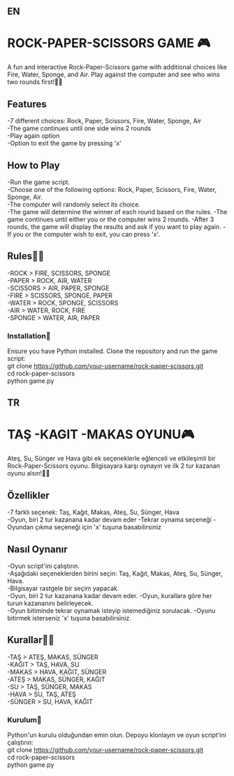 ## EN
# ROCK-PAPER-SCISSORS GAME 🎮
A fun and interactive Rock-Paper-Scissors game with additional choices like Fire, Water, Sponge, and Air. Play against the computer and see who wins two rounds first!🥇🥳

## Features
-7 different choices: Rock, Paper, Scissors, Fire, Water, Sponge, Air  
-The game continues until one side wins 2 rounds  
-Play again option  
-Option to exit the game by pressing 'x'

## How to Play
-Run the game script.  
-Choose one of the following options: Rock, Paper, Scissors, Fire, Water, Sponge, Air.  
-The computer will randomly select its choice.  
-The game will determine the winner of each round based on the rules. 
-The game continues until either you or the computer wins 2 rounds. 
-After 3 rounds, the game will display the results and ask if you want to play again.
-If you or the computer wish to exit, you can press 'x'.


## Rules🧐🤖
-ROCK > FIRE, SCISSORS, SPONGE  
-PAPER > ROCK, AIR, WATER  
-SCISSORS > AIR, PAPER, SPONGE  
-FIRE > SCISSORS, SPONGE, PAPER  
-WATER > ROCK, SPONGE, SCISSORS  
-AIR > WATER, ROCK, FIRE  
-SPONGE > WATER, AIR, PAPER


### Installation🚀
Ensure you have Python installed. Clone the repository and run the game script:  
git clone https://github.com/your-username/rock-paper-scissors.git  
cd rock-paper-scissors  
python game.py


## TR
# TAŞ -KAGIT -MAKAS OYUNU🎮
Ateş, Su, Sünger ve Hava gibi ek seçeneklerle eğlenceli ve etkileşimli bir Rock-Paper-Scissors oyunu. Bilgisayara karşı oynayın ve ilk 2 tur kazanan oyunu alsın!🥇🥳

## Özellikler
-7 farklı seçenek: Taş, Kağıt, Makas, Ateş, Su, Sünger, Hava  
-Oyun, biri 2 tur kazanana kadar devam eder 
-Tekrar oynama seçeneği
-Oyundan çıkma seçeneği için 'x' tuşuna basabilirsiniz

## Nasıl Oynanır
-Oyun script'ini çalıştırın.  
-Aşağıdaki seçeneklerden birini seçin: Taş, Kağıt, Makas, Ateş, Su, Sünger, Hava.  
-Bilgisayar rastgele bir seçim yapacak.  
-Oyun, biri 2 tur kazanana kadar devam eder.
-Oyun, kurallara göre her turun kazananını belirleyecek.  
-Oyun bitiminde tekrar oynamak isteyip istemediğiniz sorulacak.
-Oyunu bitirmek isterseniz 'x' tuşuna basabilirsiniz.

## Kurallar🧐🤖
-TAŞ > ATEŞ, MAKAS, SÜNGER  
-KAĞIT > TAŞ, HAVA, SU  
-MAKAS > HAVA, KAĞIT, SÜNGER  
-ATEŞ > MAKAS, SÜNGER, KAĞIT  
-SU > TAŞ, SÜNGER, MAKAS  
-HAVA > SU, TAŞ, ATEŞ  
-SÜNGER > SU, HAVA, KAĞIT    

### Kurulum🚀
Python'un kurulu olduğundan emin olun. Depoyu klonlayın ve oyun script'ini çalıştırın:  
git clone https://github.com/your-username/rock-paper-scissors.git  
cd rock-paper-scissors  
python game.py  






